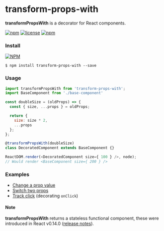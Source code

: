 # transform-props-with

**transformPropsWith** is a decorator for React components.

[![npm](https://img.shields.io/npm/v/transform-props-with.svg)](https://www.npmjs.com/package/transform-props-with)
[![license](https://img.shields.io/npm/l/transform-props-with.svg)]()
[![npm](https://img.shields.io/badge/react-v0.14-brightgreen.svg)](https://facebook.github.io/react/blog/2015/10/07/react-v0.14.html)

### Install

[![NPM](https://nodei.co/npm/transform-props-with.png?compact=true)](https://www.npmjs.com/package/transform-props-with)

```shell
$ npm install transform-props-with --save
```

### Usage

```js
import transformPropsWith from 'transform-props-with';
import BaseComponent from './base-component'

const doubleSize = (oldProps) => {
  const { size, ...props } = oldProps;

  return {
    size: size * 2,
    ...props
  };
};

@transformPropsWith(doubleSize)
class DecoratedComponent extends BaseComponent {}

ReactDOM.render(<DecoratedComponent size={ 100 } />, node);
// Would render <BaseComponent size={ 200 } />
```

### Examples

* [Change a prop value](examples/double-size.js)
* [Switch two props](examples/switch-foo-bar.js)
* [Track click](examples/track-click.js) (decorating `onClick`)

#### Note

**transformPropsWith** returns a stateless functional component, these were introduced in
React v0.14.0 ([release notes](https://facebook.github.io/react/blog/2015/10/07/react-v0.14.html)).
